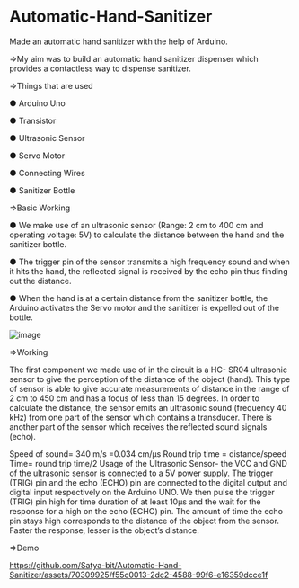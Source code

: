 # Automatic-Hand-Sanitizer
Made an automatic hand sanitizer with the help of Arduino.

=>My aim was to build an automatic hand sanitizer dispenser which provides a contactless way to dispense sanitizer.

=>Things that are used

● Arduino Uno

● Transistor

● Ultrasonic Sensor

● Servo Motor

● Connecting Wires

● Sanitizer Bottle

=>Basic Working

● We make use of an ultrasonic sensor (Range: 2 cm to 400 cm and operating voltage: 5V)
to calculate the distance between the hand and the sanitizer bottle.

● The trigger pin of the sensor transmits a high frequency sound and when it hits the hand,
the reflected signal is received by the echo pin thus finding out the distance.

● When the hand is at a certain distance from the sanitizer bottle, the Arduino activates the
Servo motor and the sanitizer is expelled out of the bottle.

![image](https://github.com/Satya-bit/Automatic-Hand-Sanitizer/assets/70309925/033213cc-2b3f-48bd-ad0f-a2c84bad8a6e)


=>Working

The first component we made use of in the circuit is a HC- SR04 ultrasonic sensor
to give the perception of the distance of the object (hand). This type of sensor is
able to give accurate measurements of distance in the range of 2 cm to 450 cm and
has a focus of less than 15 degrees. In order to calculate the distance, the sensor
emits an ultrasonic sound (frequency 40 kHz) from one part of the sensor which
contains a transducer. There is another part of the sensor which receives the
reflected sound signals (echo).

Speed of sound= 340 m/s
 =0.034 cm/µs
Round trip time = distance/speed
Time= round trip time/2
Usage of the Ultrasonic Sensor- the VCC and GND of the ultrasonic sensor is
connected to a 5V power supply. The trigger (TRIG) pin and the echo (ECHO) pin
are connected to the digital output and digital input respectively on the Arduino
UNO. We then pulse the trigger (TRIG) pin high for time duration of at least 10µs
and the wait for the response for a high on the echo (ECHO) pin. The amount of
time the echo pin stays high corresponds to the distance of the object from the
sensor. Faster the response, lesser is the object’s distance. 



=>Demo

https://github.com/Satya-bit/Automatic-Hand-Sanitizer/assets/70309925/f55c0013-2dc2-4588-99f6-e16359dcce1f




